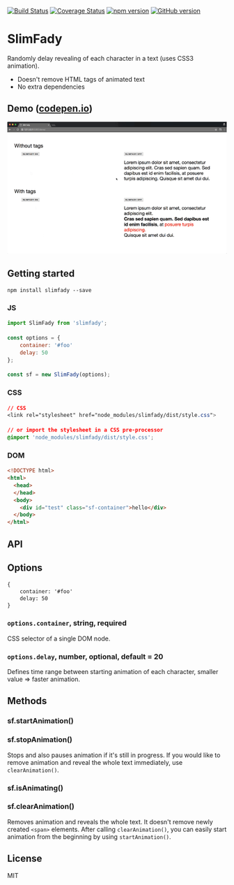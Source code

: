 [![Build Status](https://travis-ci.org/hinok/slimfady.svg?branch=master)](https://travis-ci.org/hinok/slimfady)
[![Coverage Status](https://coveralls.io/repos/github/hinok/slimfady/badge.svg?branch=master)](https://coveralls.io/github/hinok/slimfady?branch=master)
[![npm version](https://badge.fury.io/js/slimfady.svg)](https://badge.fury.io/js/slimfady)
[![GitHub version](https://badge.fury.io/gh/hinok%2Fslimfady.svg)](https://badge.fury.io/gh/hinok%2Fslimfady)

# SlimFady
Randomly delay revealing of each character in a text (uses CSS3 animation).

- Doesn't remove HTML tags of animated text
- No extra dependencies

## Demo ([codepen.io](http://codepen.io/hinok/pen/zByWOA))

![SlimFady](/demo/assets/demo.gif?raw=true)

## Getting started

```
npm install slimfady --save
```

### JS

```javascript
import SlimFady from 'slimfady';

const options = {
    container: '#foo'
    delay: 50
};

const sf = new SlimFady(options);
```

### CSS

```css
// CSS
<link rel="stylesheet" href="node_modules/slimfady/dist/style.css">

// or import the stylesheet in a CSS pre-processor
@import 'node_modules/slimfady/dist/style.css';
```

### DOM

```html
<!DOCTYPE html>
<html>
  <head>  
  </head>
  <body>
    <div id="test" class="sf-container">hello</div>
  </body>
</html>
```

## API

## Options

```
{
    container: '#foo'
    delay: 50
}
```

### `options.container`, string, required

CSS selector of a single DOM node.

### `options.delay`, number, optional, default = 20

Defines time range between starting animation of each character, smaller value => faster animation.

## Methods

### sf.startAnimation()

### sf.stopAnimation()
Stops and also pauses animation if it's still in progress. If you would like to remove animation 
and reveal the whole text immediately, use `clearAnimation()`.

### sf.isAnimating()

### sf.clearAnimation()
Removes animation and reveals the whole text. It doesn't remove newly created `<span>` elements.
After calling `clearAnimation()`, you can easily start animation from the beginning by using
 `startAnimation()`.

## License

MIT
